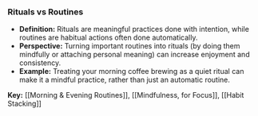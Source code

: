 ### Rituals vs Routines

- **Definition:** Rituals are meaningful practices done with intention, while routines are habitual actions often done automatically.
- **Perspective:** Turning important routines into rituals (by doing them mindfully or attaching personal meaning) can increase enjoyment and consistency.
- **Example:** Treating your morning coffee brewing as a quiet ritual can make it a mindful practice, rather than just an automatic routine.

**Key:** [[Morning & Evening Routines]], [[Mindfulness, for Focus]], [[Habit Stacking]]